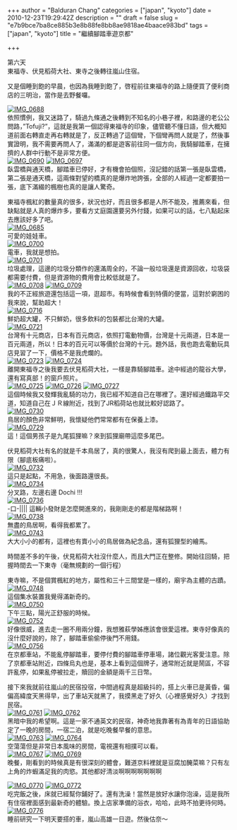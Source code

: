 +++
author = "Balduran Chang"
categories = ["japan", "kyoto"]
date = 2010-12-23T19:29:42Z
description = ""
draft = false
slug = "e7b9bce7ba8ce885b3e8b88fe8bb8ae9818ae4baace983bd"
tags = ["japan", "kyoto"]
title = "繼續腳踏車遊京都"

+++


第六天  
 東福寺、伏見稻荷大社、東寺之後轉往嵐山住宿。

又是個睡到飽的早晨，也因為我睡到飽了，啓程前往東福寺的路上隨便買了便利商店的三明治，當作是去野餐囉。

[![IMG_0688](http://farm5.static.flickr.com/4127/5222986365_e60d816ff7_m.jpg)](http://www.flickr.com/photos/balduran/5222986365/ "IMG_0688 by balduran, on Flickr")  
 依照慣例，我又迷路了，騎過九條通之後轉到不知名的小巷子裡，和路邊的老公公問路，”Tofuji?”，這就是我第一個認得東福寺的印象，儘管聽不懂日語，但大概知道前面右轉直走再右轉就是了，反正轉過了這個彎，下個彎再問人就是了，然後事實證明，我不需要再問人了，滿滿的都是遊客前往同一個方向，我騎腳踏車，在擁擠的人群中行動不是非常方便。  
[![IMG_0690](http://farm5.static.flickr.com/4091/5222989623_0ca756daac_m.jpg)](http://www.flickr.com/photos/balduran/5222989623/ "IMG_0690 by balduran, on Flickr") [![IMG_0697](http://farm5.static.flickr.com/4085/5222999585_5f2355a718_m.jpg)](http://www.flickr.com/photos/balduran/5222999585/ "IMG_0697 by balduran, on Flickr")  
 臥雲橋與通天橋，腳踏車已停好，才有機會拍個照，沒記錯的話第一張是臥雲橋，第二張是通天橋，這兩條對望的橋真的是爆炸地誇張，全部的人經過一定都要拍一張，底下滿綴的楓樹也真的是讓人驚奇。

東福寺楓紅的數量真的很多，狀況也好，而且很多都是人所不能及，推薦來看，但缺點就是人真的爆炸多，要看方丈庭園還要另外付錢，如果可以的話，七八點起床去應該好多了吧。  
[![IMG_0685](http://farm6.static.flickr.com/5130/5223582170_c48d15a43d_m.jpg)](http://www.flickr.com/photos/balduran/5223582170/ "IMG_0685 by balduran, on Flickr")  
 可愛的娃娃車。  
[![IMG_0700](http://farm6.static.flickr.com/5169/5223004141_14107ba35b_m.jpg)](http://www.flickr.com/photos/balduran/5223004141/ "IMG_0700 by balduran, on Flickr")  
 電車，我就是想拍。  
[![IMG_0701](http://farm6.static.flickr.com/5285/5223602938_0b90146655_m.jpg)](http://www.flickr.com/photos/balduran/5223602938/ "IMG_0701 by balduran, on Flickr")  
 垃圾處理，這邊的垃圾分類作的還滿周全的，不論一般垃圾還是資源回收，垃圾袋都需要付費，但是資源物的費用會比較低就是了。  
[![IMG_0708](http://farm6.static.flickr.com/5290/5223610424_d54b7a71dc_m.jpg)](http://www.flickr.com/photos/balduran/5223610424/ "IMG_0708 by balduran, on Flickr") [![IMG_0709](http://farm6.static.flickr.com/5130/5223013961_4ceec7100a_m.jpg)](http://www.flickr.com/photos/balduran/5223013961/ "IMG_0709 by balduran, on Flickr")  
 我的不正經旅遊還包括這一項，逛超市。有時候會看到特價的便當，這對於窮困的我來說，幫助超大！  
[![IMG_0716](http://farm6.static.flickr.com/5005/5223022211_269d2138e7_m.jpg)](http://www.flickr.com/photos/balduran/5223022211/ "IMG_0716 by balduran, on Flickr")  
 鮮奶超大罐，不只鮮奶，很多飲料的包裝都比台灣的大罐。  
[![IMG_0721](http://farm5.static.flickr.com/4126/5223027803_f39e55f3d4_m.jpg)](http://www.flickr.com/photos/balduran/5223027803/ "IMG_0721 by balduran, on Flickr")  
 台灣有十元商店，日本有百元商店，依照打電動物價，台灣是十元兩道，日本是一百元兩道，所以！日本的百元可以等價於台灣的十元。題外話，我也跑去電動玩具店見習了一下，價格不是我虎爛的。  
[![IMG_0723](http://farm5.static.flickr.com/4084/5223627604_d58b3937cb_m.jpg)](http://www.flickr.com/photos/balduran/5223627604/ "IMG_0723 by balduran, on Flickr") [![IMG_0724](http://farm6.static.flickr.com/5201/5223629086_6ccb0b5c0d_m.jpg)](http://www.flickr.com/photos/balduran/5223629086/ "IMG_0724 by balduran, on Flickr")  
 離開東福寺之後我要去伏見稻荷大社，一樣是靠騎腳踏車。途中經過的龍谷大學，還有寫真部！的窗戶照片。  
[![IMG_0725](http://farm6.static.flickr.com/5162/5223630294_a17eb54be7_m.jpg)](http://www.flickr.com/photos/balduran/5223630294/ "IMG_0725 by balduran, on Flickr") [![IMG_0726](http://farm5.static.flickr.com/4144/5223034373_4b4962e980_m.jpg)](http://www.flickr.com/photos/balduran/5223034373/ "IMG_0726 by balduran, on Flickr") [![IMG_0727](http://farm6.static.flickr.com/5048/5223035371_fe5d5a13b7_m.jpg)](http://www.flickr.com/photos/balduran/5223035371/ "IMG_0727 by balduran, on Flickr")  
 這個時候我又發輝我亂騎的功力，我已經不知道自己在哪裡了。還好經過鐵路平交道，知道自己在ＪＲ線附近，找到了JR稻荷站也就比較好認路了。  
[![IMG_0730](http://farm6.static.flickr.com/5206/5223038931_8d6a6d6be5_m.jpg)](http://www.flickr.com/photos/balduran/5223038931/ "IMG_0730 by balduran, on Flickr")  
 鳥居的顏色非常鮮明，我懷疑他們常常都有在保養上漆。  
[![IMG_0729](http://farm6.static.flickr.com/5007/5223634498_aebe7c237a_m.jpg)](http://www.flickr.com/photos/balduran/5223634498/ "IMG_0729 by balduran, on Flickr")  
 這！這個男孩子是九尾狐狸嘛？來到狐狸廟帶這麼多尾巴。

伏見稻荷大社有名的就是千本鳥居了，真的很驚人，我沒有爬到最上面去，體力有限（腳底板痛啦）。  
[![IMG_0732](http://farm6.static.flickr.com/5086/5223638040_f50ae94ed5_m.jpg)](http://www.flickr.com/photos/balduran/5223638040/ "IMG_0732 by balduran, on Flickr")  
 這只是起點，不用急，後面路還很長。  
[![IMG_0734](http://farm6.static.flickr.com/5085/5223640488_e54714f1f8_m.jpg)](http://www.flickr.com/photos/balduran/5223640488/ "IMG_0734 by balduran, on Flickr")  
 分叉路，左邊右邊 Dochi !!!  
[![IMG_0736](http://farm6.static.flickr.com/5202/5223045955_113718c033_m.jpg)](http://www.flickr.com/photos/balduran/5223045955/ "IMG_0736 by balduran, on Flickr")  
 -口-|||| 這輛小發財是怎麼開進來的，我剛剛走的都是階梯路啊！  
[![IMG_0738](http://farm5.static.flickr.com/4132/5223048671_e1094b120f_m.jpg)](http://www.flickr.com/photos/balduran/5223048671/ "IMG_0738 by balduran, on Flickr")  
 無盡的鳥居啊，看得我都累了。  
[![IMG_0743](http://farm6.static.flickr.com/5244/5223651296_9bda7d95cb_m.jpg)](http://www.flickr.com/photos/balduran/5223651296/ "IMG_0743 by balduran, on Flickr")  
 大大小小的都有，這裡也有賣小小的鳥居做為紀念品，還有狐狸型的繪馬。

時間差不多的午後，伏見稻荷大社沒什麼人，而且大門正在整修。開始往回騎，把握時間去一下東寺（毫無規劃的一個行程）

東寺嘛，不是個賞楓紅的地方，屬性和三十三間堂是一樣的，廟宇為主體的古蹟。  
[![IMG_0748](http://farm6.static.flickr.com/5124/5223059579_7f47ce96d9_m.jpg)](http://www.flickr.com/photos/balduran/5223059579/ "IMG_0748 by balduran, on Flickr")  
 這個集水裝置我覺得滿新奇的。  
[![IMG_0750](http://farm6.static.flickr.com/5286/5223061789_63b7f0cef5_m.jpg)](http://www.flickr.com/photos/balduran/5223061789/ "IMG_0750 by balduran, on Flickr")  
 下午三點，陽光正舒服的時候。  
[![IMG_0752](http://farm6.static.flickr.com/5247/5223660586_dba2e95136_m.jpg)](http://www.flickr.com/photos/balduran/5223660586/ "IMG_0752 by balduran, on Flickr")  
 好像很威，進去走一圈不用兩分鐘，我想雅萩學姊應該會很愛這裡。東寺好像真的沒什麼好說的，除了，腳踏車偷偷停後門不用錢。  
[![IMG_0756](http://farm5.static.flickr.com/4130/5223664330_99ca30a037_m.jpg)](http://www.flickr.com/photos/balduran/5223664330/ "IMG_0756 by balduran, on Flickr")  
 在京都車站，不能亂停腳踏車，要停付費的腳踏車停車場，諸位觀光客愛注意。除了京都車站附近，四條烏丸也是，基本上看到這個牌子，通常附近就是鬧區，不容許亂停，如果亂停被拉走，贖回的金額是兩千三日幣。

接下來我就前往嵐山的民宿投宿，中間過程真是超級抖的，搭上火車已是黃昏，偏偏高緯度天黑得早，出了車站天就黑了，我摸黑走了好久（心裡感覺好久）才找到民宿。  
[![IMG_0761](http://farm6.static.flickr.com/5045/5223669146_6ec0d03061_m.jpg)](http://www.flickr.com/photos/balduran/5223669146/ "IMG_0761 by balduran, on Flickr") [![IMG_0762](http://farm6.static.flickr.com/5161/5223073625_2e4113169b_m.jpg)](http://www.flickr.com/photos/balduran/5223073625/ "IMG_0762 by balduran, on Flickr")  
 黑暗中我的希望啊。這是一家不通英文的民宿，神奇地我靠著有為青年的日語協助定了一晚的房間，一宿二泊，就是吃晚餐早餐的意思。  
[![IMG_0763](http://farm5.static.flickr.com/4145/5223074629_2d20e8dab4_m.jpg)](http://www.flickr.com/photos/balduran/5223074629/ "IMG_0763 by balduran, on Flickr") [![IMG_0764](http://farm5.static.flickr.com/4152/5223672458_ffa73f4724_m.jpg)](http://www.flickr.com/photos/balduran/5223672458/ "IMG_0764 by balduran, on Flickr")  
 空蕩蕩但是非常日本風味的房間，電視還有相撲可以看。  
[![IMG_0767](http://farm6.static.flickr.com/5247/5223078569_9c71e72487_m.jpg)](http://www.flickr.com/photos/balduran/5223078569/ "IMG_0767 by balduran, on Flickr") [![IMG_0769](http://farm5.static.flickr.com/4127/5223677630_0a4301612e_m.jpg)](http://www.flickr.com/photos/balduran/5223677630/ "IMG_0769 by balduran, on Flickr")  
 晚餐，剛看到的時候真是有很深刻的體會，難道京料裡就是豆腐加醃菜嘛？只有左上角的炸蝦滿足我的肉慾。其他都好清淡啊啊啊啊啊啊啊

[![IMG_0770](http://farm6.static.flickr.com/5083/5223678694_0df148a315_m.jpg)](http://www.flickr.com/photos/balduran/5223678694/ "IMG_0770 by balduran, on Flickr") [![IMG_0772](http://farm5.static.flickr.com/4153/5223083021_9207b4d578_m.jpg)](http://www.flickr.com/photos/balduran/5223083021/ "IMG_0772 by balduran, on Flickr")  
 吃完飯之後，床就已經幫你鋪好了。還有洗澡！當然是放好水讓你泡澡，這是我所有住宿裡面感到最新奇的體驗。換上店家準備的浴衣，哈哈，此時不拍更待何時。  
[![IMG_0776](http://farm5.static.flickr.com/4145/5223085423_3f8052c741_m.jpg)](http://www.flickr.com/photos/balduran/5223085423/ "IMG_0776 by balduran, on Flickr")  
 睡前研究一下明天要搭的車，嵐山高雄一日遊。然後估奈～

